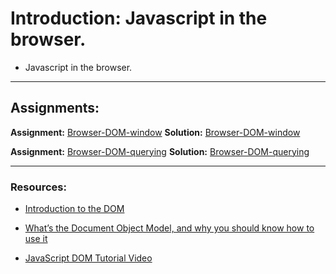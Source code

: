 # Introduction: Javascript in the browser.

- Javascript in the browser.

---

## Assignments:

**Assignment:** [Browser-DOM-window](https://classroom.github.com/a/rSZFh6mZ)
**Solution:** [Browser-DOM-window]()

**Assignment:** [Browser-DOM-querying](https://classroom.github.com/a/QIcG3XwR)
**Solution:** [Browser-DOM-querying]()

---

### Resources:

- [Introduction to the DOM](https://developer.mozilla.org/en-US/docs/Web/API/Document_Object_Model/Introduction)

- [What’s the Document Object Model, and why you should know how to use it](https://www.freecodecamp.org/news/whats-the-document-object-model-and-why-you-should-know-how-to-use-it-1a2d0bc5429d/)

- [JavaScript DOM Tutorial Video](https://www.youtube.com/watch?v=FIORjGvT0kk&list=PL4cUxeGkcC9gfoKa5la9dsdCNpuey2s-V)
